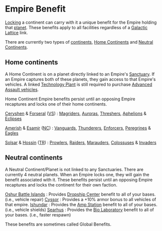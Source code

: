 # Empire Benefit

[Locking](Continental_lock.md) a continent can carry with it a unique
benefit for the Empire holding that [planet](../locations/Planet.md). These
benefits apply to all facilities regardless of a
[Galactic Lattice](Galactic_Lattice.md) link.

There are currently two types of [continents](../locations/Continent.md),
[Home Continents](../locations/Home_Continent.md) and
[Neutral Continents](Neutral_Continent.md).

## Home continents

A Home Continent is on a planet directly linked to an Empire's
[Sanctuary](../locations/Sanctuary.md). If an Empire captures both of these
planets, they gain access to that Empire's vehicles. A linked
[Technology Plant](../locations/Technology_Plant.md) is still required to
purchase [Advanced Assault vehicles](../vehicles/Advanced_Assault_vehicles.md).

Home Continent Empire benefits persist until an opposing Empire recaptures and
locks one of their home continents.

[Ceryshen](../locations/Ceryshen.md) & [Forseral](../locations/Forseral.md)
([VS](../factions/Vanu_Sovereignty.md)) : [Magriders](../vehicles/Magrider.md),
[Auroras](../vehicles/Aurora.md), [Threshers](../vehicles/Thresher.md),
[Aphelions](../vehicles/Aphelion.md) & [Eclipses](../vehicles/Eclipse.md)

<!-- -->

[Amerish](../locations/Amerish.md) & [Esamir](../locations/Esamir.md)
([NC](../factions/New_Conglomerate.md)) : [Vanguards](../vehicles/Vanguard.md),
[Thunderers](../vehicles/Thunderer.md), [Enforcers](../vehicles/Enforcer.md),
[Peregrines](../vehicles/Peregrine.md) & [Eagles](../vehicles/Eagle.md)

<!-- -->

[Solsar](../locations/Solsar.md) & [Hossin](../locations/Hossin.md)
([TR](../factions/Terran_Republic.md)) : [Prowlers](../vehicles/Prowler.md),
[Raiders](../vehicles/Raider.md), [Marauders](../vehicles/Marauder.md),
[Colossuses](../vehicles/Colossus.md) & [Invaders](../vehicles/Invader.md)

## Neutral continents

A Neutral Continent/Planet is not linked to any Sanctuaries. There are currently
4 neutral planets. When an Empire locks one, they will gain the benefit
associated with it. These benefits persist until an opposing Empire recaptures
and locks the continent for their own faction.

[Oshur Battle Islands](../locations/Oshur.md) : Provides
[Dropship Center](../locations/Dropship_Center.md) benefit to all of your bases.
(i.e., vehicle repair) [Cyssor](../locations/Cyssor.md) : Provides a +10% armor
bonus to all vehicles of that empire. [Ishundar](../locations/Ishundar.md) :
Provides the [Amp Station](../locations/Amp_Station.md) benefit to all of your
bases. (i.e., vehicle shields) [Searhus](../locations/Searhus.md) : Provides the
[Bio Laboratory](../locations/Bio_Laboratory.md) benefit to all of your bases.
(i.e., faster respawn)

These benefits are sometimes called Global Benefits.
